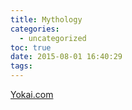 ```yaml
---
title: Mythology
categories:
  - uncategorized
toc: true
date: 2015-08-01 16:40:29
tags:
---
```


[Yokai.com](http://yokai.com/)
